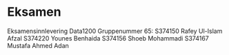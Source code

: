 # Eksamen
Eksamensinnlevering Data1200
Gruppenummer 65:
S374150 Rafey Ul-Islam Afzal 
S374220 Younes Benhaida 
S374156 Shoeb Mohammadi 
S374167 Mustafa Ahmed Adan
